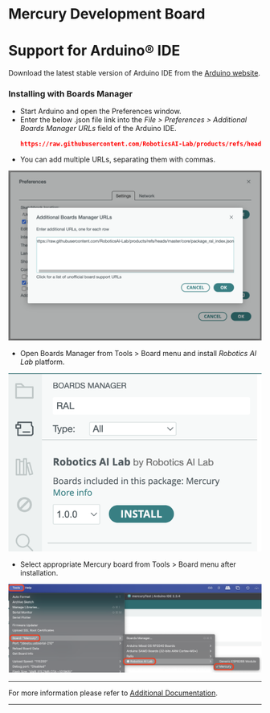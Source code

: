 Mercury Development Board
===========================================

# Support for Arduino® IDE
Download the latest stable version of Arduino IDE from the [Arduino website](https://www.arduino.cc/en/software).

### Installing with Boards Manager

- Start Arduino and open the Preferences window.
- Enter the below .json file link into the *File > Preferences > Additional Boards Manager URLs* field of the Arduino IDE.
  ```json
  https://raw.githubusercontent.com/RoboticsAI-Lab/products/refs/heads/master/core/package_ral_index.json
  ```
- You can add multiple URLs, separating them with commas.

![abm](img/additionalBoardManager.png)

- Open Boards Manager from Tools > Board menu and install *Robotics AI Lab* platform.

![bm](img/boardManager.png)

- Select appropriate Mercury board from Tools > Board menu after installation.

![bs](img/boardSelect.png)

___

For more information please refer to [Additional Documentation](https://github.com/esp8266/Arduino#).

___
